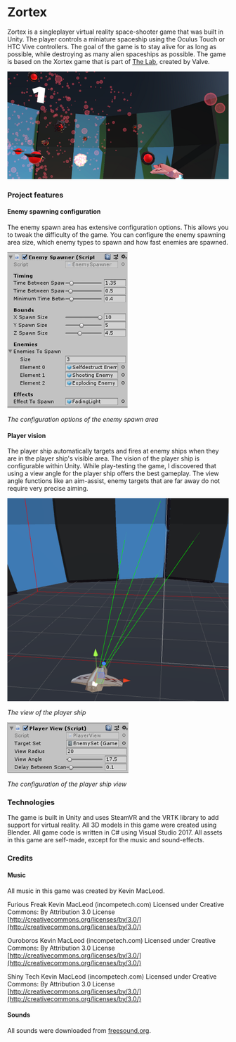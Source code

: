# Zortex
Zortex is a singleplayer virtual reality space-shooter game that was built in Unity. The player controls a miniature spaceship using the Oculus Touch or HTC Vive controllers. The goal of the game is to stay alive for as long as possible, while destroying as many alien spaceships as possible. The game is based on the Xortex game that is part of [The Lab](https://store.steampowered.com/app/450390/), created by Valve. 

![alt text](https://github.com/Viincenttt/Zortex/blob/master/Screenshots/Game%20impression%202.png "Game impression")

### Project features

#### Enemy spawning configuration
The enemy spawn area has extensive configuration options. This allows you to tweak the difficulty of the game. You can configure the enemy spawning area size, which enemy types to spawn and how fast enemies are spawned. 

![alt text](https://github.com/Viincenttt/Zortex/blob/master/Screenshots/Enemy%20spawnarea%20configuration.png "Enemy spawner configuration options")

*The configuration options of the enemy spawn area*

#### Player vision
The player ship automatically targets and fires at enemy ships when they are in the player ship's visible area. The vision of the player ship is configurable within Unity. While play-testing the game, I discovered that using a view angle for the player ship offers the best gameplay. The view angle functions like an aim-assist, enemy targets that are far away do not require very precise aiming. 

![alt text](https://github.com/Viincenttt/Zortex/blob/master/Screenshots/Player%20vision.png "The player view angle")

*The view of the player ship*

![alt text](https://github.com/Viincenttt/Zortex/blob/master/Screenshots/Player%20vision%20configuration.png "The player view angle configuration")

*The configuration of the player ship view*

### Technologies
The game is built in Unity and uses SteamVR and the VRTK library to add support for virtual reality. All 3D models in this game were created using Blender. All game code is written in C# using Visual Studio 2017. All assets in this game are self-made, except for the music and sound-effects. 

### Credits
#### Music
All music in this game was created by Kevin MacLeod. 

Furious Freak Kevin MacLeod (incompetech.com)
Licensed under Creative Commons: By Attribution 3.0 License
[http://creativecommons.org/licenses/by/3.0/](http://creativecommons.org/licenses/by/3.0/)

Ouroboros Kevin MacLeod (incompetech.com)
Licensed under Creative Commons: By Attribution 3.0 License
[http://creativecommons.org/licenses/by/3.0/](http://creativecommons.org/licenses/by/3.0/)

Shiny Tech Kevin MacLeod (incompetech.com)
Licensed under Creative Commons: By Attribution 3.0 License
[http://creativecommons.org/licenses/by/3.0/](http://creativecommons.org/licenses/by/3.0/)

#### Sounds
All sounds were downloaded from [freesound.org](https://freesound.org/). 
